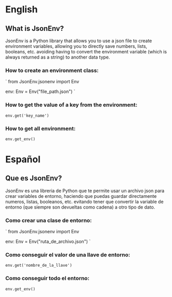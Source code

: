 # English

## What is JsonEnv?

JsonEnv is a Python library that allows you to use a json file to create environment variables, allowing you to directly save numbers, lists, booleans, etc. avoiding having to convert the environment variable (which is always returned as a string) to another data type.

### How to create an environment class:

`
from JsonEnv.jsonenv import Env

env: Env = Env("file_path.json")
`

### How to get the value of a key from the environment:

`env.get('key_name')`

### How to get all environment:

`env.get_env()`

# Español

## Que es JsonEnv?

JsonEnv es una libreria de Python que te permite usar un archivo json para crear variables de entorno, haciendo que puedas guardar directamente numeros, listas, booleanos, etc. evitando tener que convertir la variable de entorno (que siempre son devueltas como cadena) a otro tipo de dato.

### Como crear una clase de entorno:

`
from JsonEnv.jsonenv import Env

env: Env = Env("ruta_de_archivo.json")
`

### Como conseguir el valor de una llave de entorno:

`env.get('nombre_de_la_llave')`

### Como conseguir todo el entorno:

`env.get_env()`